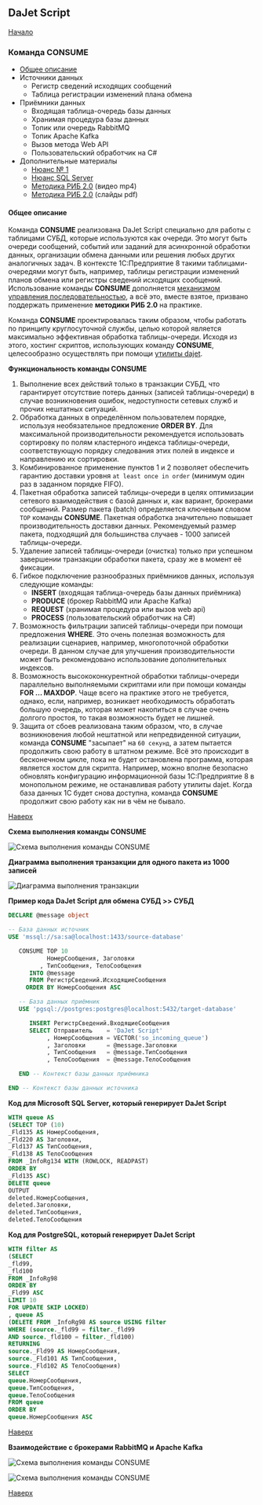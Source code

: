 ## DaJet Script

[Начало](https://github.com/zhichkin/dajet/tree/main/doc/dajet-script/README.md)

### Команда CONSUME

- [Общее описание](#общее-описание)
- Источники данных
  - Регистр сведений исходящих сообщений
  - Таблица регистрации изменений плана обмена
- Приёмники данных
  - Входящая таблица-очередь базы данных
  - Хранимая процедура базы данных
  - Топик или очередь RabbitMQ
  - Топик Apache Kafka
  - Вызов метода Web API
  - Пользовательский обработчик на C#
- Дополнительные материалы
  - [Нюанс № 1](https://github.com/zhichkin/dajet/tree/main/doc/dajet-script/databases/consume/nuances/one/README.md)
  - [Нюанс SQL Server](https://github.com/zhichkin/dajet/tree/main/doc/dajet-script/databases/consume/nuances/two/README.md)
  - [Методика РИБ 2.0](https://zhichkin.github.io/mp4/rib20.mp4) (видео mp4)
  - [Методика РИБ 2.0](https://zhichkin.github.io/distributed-info-bases-2-0.pdf) (слайды pdf)

#### Общее описание

Команда **CONSUME** реализована DaJet Script специально для работы с таблицами СУБД, которые используются как очереди. Это могут быть очереди сообщений, событий или заданий для асинхронной обработки данных, организации обмена данными или решения любых других аналогичных задач. В контексте 1С:Предприятие 8 такими таблицами-очередями могут быть, например, таблицы регистрации изменений планов обмена или регистры сведений исходящих сообщений. Использование команды **CONSUME** дополняется [механизмом управления последовательностью](https://github.com/zhichkin/dajet/blob/main/doc/dajet-script/sequence/README.md), а всё это, вместе взятое, призвано поддержать применение **методики РИБ 2.0** на практике.

Команда **CONSUME** проектировалась таким образом, чтобы работать по принципу круглосуточной службы, целью которой является максимально эффективная обработка таблицы-очереди. Исходя из этого, хостинг скриптов, использующих команду **CONSUME**, целесообразно осуществлять при помощи [утилиты dajet](https://github.com/zhichkin/dajet/blob/main/doc/dajet-utility/README.md).

**Функциональность команды CONSUME**

1. Выполнение всех действий только в транзакции СУБД, что гарантирует отсутствие потерь данных (записей таблицы-очереди) в случае возникновения ошибок, недоступности сетевых служб и прочих нештатных ситуаций.
2. Обработка данных в определённом пользователем порядке, используя необязательное предложение **ORDER BY**. Для максимальной   производительности рекомендуется использовать сортировку по полям кластерного индекса таблицы-очереди, соответствующую порядку следования этих полей в индексе и направлению их сортировки.
3. Комбинированное применение пунктов 1 и 2 позволяет обеспечить гарантию доставки уровня ```at least once in order``` (минимум один раз в заданном порядке FIFO).
4. Пакетная обработка записей таблицы-очереди в целях оптимизации сетевого взаимодействия с базой данных и, как вариант, брокерами сообщений. Размер пакета (batch) определяется ключевым словом ```TOP``` команды **CONSUME**. Пакетная обработка значительно повышает производительность доставки данных. Рекомендуемый размер пакета, подходящий для большинства случаев - 1000 записей таблицы-очереди.
5. Удаление записей таблицы-очереди (очистка) только при успешном завершении транзакции обработки пакета, сразу же в момент её фиксации.
6. Гибкое подключение разнообразных приёмников данных, используя следующие команды:
   - **INSERT** (входящая таблица-очередь базы данных приёмника)
   - **PRODUCE** (брокер RabbitMQ или Apache Kafka)
   - **REQUEST** (хранимая процедура или вызов web api)   
   - **PROCESS** (пользовательский обработчик на C#)
8. Возможность фильтрации записей таблицы-очереди при помощи предложения **WHERE**. Это очень полезная возможность для реализации сценариев, например, многопоточной обработки очереди. В данном случае для улучшения производительности может быть рекомендовано использование дополнительных индексов.
9. Возможность высококонкурентной обработки таблицы-очереди параллельно выполняемыми скриптами или при помощи команды **FOR ... MAXDOP**. Чаще всего на практике этого не требуется, однако, если, например, возникает необходимость обработать большую очередь, которая может накопиться в случае очень долгого простоя, то такая возможность будет не лишней.
10. Защита от сбоев реализована таким образом, что, в случае возникновения любой нештатной или непредвиденной ситуации, команда **CONSUME** "засыпает" на ```60 секунд```, а затем пытается продолжить свою работу в штатном режиме. Всё это происходит в бесконечном цикле, пока не будет остановлена программа, которая является хостом для скрипта. Например, можно вполне безопасно обновлять конфигурацию информационной базы 1С:Предприятие 8 в монопольном режиме, не останавливая работу утилиты dajet. Когда база данных 1С будет снова доступна, команда **CONSUME** продолжит свою работу как ни в чём не бывало.

[Наверх](#команда-consume)

**Схема выполнения команды CONSUME**

![Схема выполнения команды CONSUME](https://github.com/zhichkin/dajet/blob/main/doc/img/dajet-script-database-consume-to-database-schema.png)

**Диаграмма выполнения транзакции для одного пакета из 1000 записей**

![Диаграмма выполнения транзакции](https://github.com/zhichkin/dajet/blob/main/doc/img/dajet-script-database-consume-to-database.png)

**Пример кода DaJet Script для обмена СУБД >> СУБД**
```SQL
DECLARE @message object

-- База данных источник
USE 'mssql://sa:sa@localhost:1433/source-database'

   CONSUME TOP 10
           НомерСообщения, Заголовки
         , ТипСообщения, ТелоСообщения
      INTO @message
      FROM РегистрСведений.ИсходящиеСообщения
     ORDER BY НомерСообщения ASC

   -- База данных приёмник
   USE 'pgsql://postgres:postgres@localhost:5432/target-database'

      INSERT РегистрСведений.ВходящиеСообщения
      SELECT Отправитель    = 'DaJet Script'
           , НомерСообщения = VECTOR('so_incoming_queue')
           , Заголовки      = @message.Заголовки
           , ТипСообщения   = @message.ТипСообщения
           , ТелоСообщения  = @message.ТелоСообщения

   END -- Контекст базы данных приёмника

END -- Контекст базы данных источника
```

**Код для Microsoft SQL Server, который генерирует DaJet Script**
```SQL
WITH queue AS 
(SELECT TOP (10)
_Fld135 AS НомерСообщения,
_Fld220 AS Заголовки,
_Fld137 AS ТипСообщения,
_Fld138 AS ТелоСообщения
FROM _InfoRg134 WITH (ROWLOCK, READPAST)
ORDER BY
_Fld135 ASC)
DELETE queue
OUTPUT
deleted.НомерСообщения,
deleted.Заголовки,
deleted.ТипСообщения,
deleted.ТелоСообщения
```

**Код для PostgreSQL, который генерирует DaJet Script**
```SQL
WITH filter AS 
(SELECT
_fld99,
_fld100
FROM _InfoRg98
ORDER BY
_Fld99 ASC
LIMIT 10
FOR UPDATE SKIP LOCKED)
, queue AS 
(DELETE FROM _InfoRg98 AS source USING filter
WHERE (source._fld99 = filter._fld99
AND source._fld100 = filter._fld100)
RETURNING
source._Fld99 AS НомерСообщения,
source._Fld101 AS ТипСообщения,
source._Fld102 AS ТелоСообщения)
SELECT
queue.НомерСообщения,
queue.ТипСообщения,
queue.ТелоСообщения
FROM queue
ORDER BY
queue.НомерСообщения ASC
```

[Наверх](#команда-consume)

**Взаимодействие с брокерами RabbitMQ и Apache Kafka**

![Схема выполнения команды CONSUME](https://github.com/zhichkin/dajet/blob/main/doc/img/dajet-script-database-consume-to-rabbitmq-schema.png)

![Схема выполнения команды CONSUME](https://github.com/zhichkin/dajet/blob/main/doc/img/dajet-script-database-consume-to-rabbitmq.png)

[Наверх](#команда-consume)
